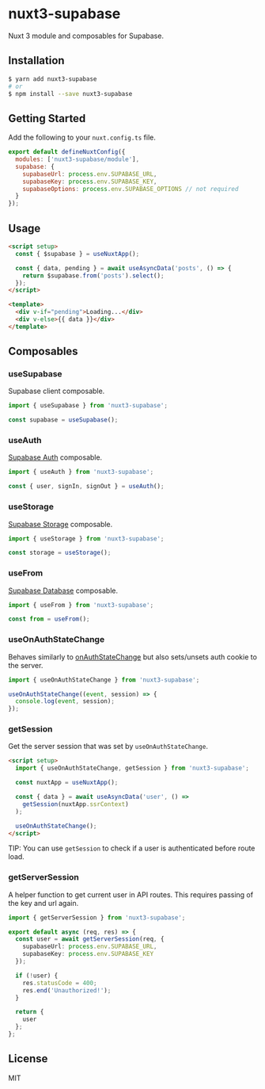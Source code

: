 # nuxt3-supabase

Nuxt 3 module and composables for Supabase.

## Installation

```bash
$ yarn add nuxt3-supabase
# or
$ npm install --save nuxt3-supabase
```

## Getting Started

Add the following to your `nuxt.config.ts` file.

```js
export default defineNuxtConfig({
  modules: ['nuxt3-supabase/module'],
  supabase: {
    supabaseUrl: process.env.SUPABASE_URL,
    supabaseKey: process.env.SUPABASE_KEY,
    supabaseOptions: process.env.SUPABASE_OPTIONS // not required
  }
});
```

## Usage

```html
<script setup>
  const { $supabase } = useNuxtApp();

  const { data, pending } = await useAsyncData('posts', () => {
    return $supabase.from('posts').select();
  });
</script>

<template>
  <div v-if="pending">Loading...</div>
  <div v-else>{{ data }}</div>
</template>
```

## Composables

### useSupabase

Supabase client composable.

```ts
import { useSupabase } from 'nuxt3-supabase';

const supabase = useSupabase();
```

### useAuth

[Supabase Auth](https://supabase.io/docs/guides/auth) composable.

```ts
import { useAuth } from 'nuxt3-supabase';

const { user, signIn, signOut } = useAuth();
```

### useStorage

[Supabase Storage](https://supabase.io/docs/guides/storage) composable.

```ts
import { useStorage } from 'nuxt3-supabase';

const storage = useStorage();
```

### useFrom

[Supabase Database](https://supabase.io/docs/guides/database) composable.

```ts
import { useFrom } from 'nuxt3-supabase';

const from = useFrom();
```

### useOnAuthStateChange

Behaves similarly to [onAuthStateChange](https://supabase.io/docs/reference/javascript/auth-onauthstatechange) but also sets/unsets auth cookie to the server.

```ts
import { useOnAuthStateChange } from 'nuxt3-supabase';

useOnAuthStateChange((event, session) => {
  console.log(event, session);
});
```

### getSession

Get the server session that was set by `useOnAuthStateChange`.

```html
<script setup>
  import { useOnAuthStateChange, getSession } from 'nuxt3-supabase';

  const nuxtApp = useNuxtApp();

  const { data } = await useAsyncData('user', () =>
    getSession(nuxtApp.ssrContext)
  );

  useOnAuthStateChange();
</script>
```

TIP: You can use `getSession` to check if a user is authenticated before route load.

### getServerSession

A helper function to get current user in API routes. This requires passing of the key and url again.

```ts
import { getServerSession } from 'nuxt3-supabase';

export default async (req, res) => {
  const user = await getServerSession(req, {
    supabaseUrl: process.env.SUPABASE_URL,
    supabaseKey: process.env.SUPABASE_KEY
  });

  if (!user) {
    res.statusCode = 400;
    res.end('Unauthorized!');
  }

  return {
    user
  };
};
```

## License

MIT

